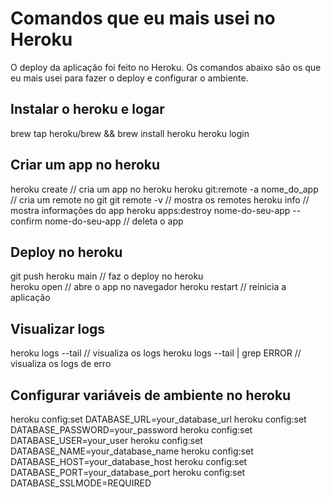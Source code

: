 # Comandos que eu mais usei no Heroku

O deploy da aplicação foi feito no Heroku. 
Os comandos abaixo são os que eu mais usei para fazer o deploy e configurar o ambiente.

## Instalar o heroku e logar
brew tap heroku/brew && brew install heroku
heroku login

## Criar um app no heroku
heroku create // cria um app no heroku
heroku git:remote -a nome_do_app // cria um remote no git
git remote -v // mostra os remotes
heroku info // mostra informações do app
heroku apps:destroy nome-do-seu-app --confirm nome-do-seu-app // deleta o app

## Deploy no heroku
git push heroku main // faz o deploy no heroku    
heroku open // abre o app no navegador
heroku restart // reinicia a aplicação

## Visualizar logs
heroku logs --tail // visualiza os logs
heroku logs --tail | grep ERROR // visualiza os logs de erro



## Configurar variáveis de ambiente no heroku
heroku config:set DATABASE_URL=your_database_url
heroku config:set DATABASE_PASSWORD=your_password
heroku config:set DATABASE_USER=your_user
heroku config:set DATABASE_NAME=your_database_name
heroku config:set DATABASE_HOST=your_database_host
heroku config:set DATABASE_PORT=your_database_port
heroku config:set DATABASE_SSLMODE=REQUIRED

